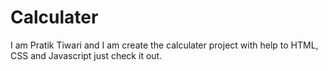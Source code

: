 # Calculater
I am Pratik Tiwari and I am create the calculater project with help to HTML, CSS and Javascript  just check it out.
